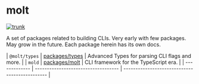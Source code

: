 # molt

[![trunk](https://github.com/jasonkuhrt/molt/actions/workflows/trunk.yaml/badge.svg)](https://github.com/jasonkuhrt/molt/actions/workflows/trunk.yaml)

A set of packages related to building CLIs. Very early with few packages. May grow in the future. Each package herein has its own docs.

| `@molt/types` | [packages/types](./packages/types/) | Advanced Types for parsing CLI flags and more. |
| `mold` | [packages/molt](./packages/molt/) | CLI framework for the TypeScript era. |
| ------------- | ----------------------------------- | ---------------------------------------------- |
